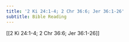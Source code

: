 ```yaml
---
title: '2 Ki 24:1-4; 2 Chr 36:6; Jer 36:1-26'
subtitle: Bible Reading
---
```


[[2 Ki 24:1-4; 2 Chr 36:6; Jer 36:1-26]]